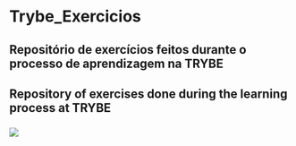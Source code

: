 # Trybe_Exercicios
## Repositório de exercícios feitos durante o processo de aprendizagem na TRYBE
## Repository of exercises done during the learning process at TRYBE
###
<img src="https://uploads-ssl.webflow.com/5dbd9ce75ad64f24b67f0932/5dbdd9165ad64f5e29811c52_BRAND3-p-500.png">
